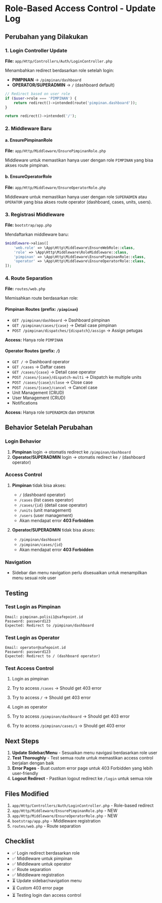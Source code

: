 # Role-Based Access Control - Update Log

## Perubahan yang Dilakukan

### 1. Login Controller Update

**File:** `app/Http/Controllers/Auth/LoginController.php`

Menambahkan redirect berdasarkan role setelah login:

-   **PIMPINAN** → `/pimpinan/dashboard`
-   **OPERATOR/SUPERADMIN** → `/` (dashboard default)

```php
// Redirect based on user role
if ($user->role === 'PIMPINAN') {
    return redirect()->intended(route('pimpinan.dashboard'));
}

return redirect()->intended('/');
```

### 2. Middleware Baru

#### a. EnsurePimpinanRole

**File:** `app/Http/Middleware/EnsurePimpinanRole.php`

Middleware untuk memastikan hanya user dengan role `PIMPINAN` yang bisa akses route pimpinan.

#### b. EnsureOperatorRole

**File:** `app/Http/Middleware/EnsureOperatorRole.php`

Middleware untuk memastikan hanya user dengan role `SUPERADMIN` atau `OPERATOR` yang bisa akses route operator (dashboard, cases, units, users).

### 3. Registrasi Middleware

**File:** `bootstrap/app.php`

Mendaftarkan middleware baru:

```php
$middleware->alias([
    'web.role' => \App\Http\Middleware\EnsureWebRole::class,
    'role' => \App\Http\Middleware\RoleMiddleware::class,
    'pimpinan' => \App\Http\Middleware\EnsurePimpinanRole::class,
    'operator' => \App\Http\Middleware\EnsureOperatorRole::class,
]);
```

### 4. Route Separation

**File:** `routes/web.php`

Memisahkan route berdasarkan role:

#### Pimpinan Routes (prefix: `/pimpinan`)

-   `GET /pimpinan/dashboard` → Dashboard pimpinan
-   `GET /pimpinan/cases/{case}` → Detail case pimpinan
-   `POST /pimpinan/dispatches/{dispatch}/assign` → Assign petugas

**Access:** Hanya role `PIMPINAN`

#### Operator Routes (prefix: `/`)

-   `GET /` → Dashboard operator
-   `GET /cases` → Daftar cases
-   `GET /cases/{case}` → Detail case operator
-   `POST /cases/{case}/dispatch-multi` → Dispatch ke multiple units
-   `POST /cases/{case}/close` → Close case
-   `POST /cases/{case}/cancel` → Cancel case
-   Unit Management (CRUD)
-   User Management (CRUD)
-   Notifications

**Access:** Hanya role `SUPERADMIN` dan `OPERATOR`

## Behavior Setelah Perubahan

### Login Behavior

1. **Pimpinan** login → otomatis redirect ke `/pimpinan/dashboard`
2. **Operator/SUPERADMIN** login → otomatis redirect ke `/` (dashboard operator)

### Access Control

1. **Pimpinan** tidak bisa akses:

    - `/` (dashboard operator)
    - `/cases` (list cases operator)
    - `/cases/{id}` (detail case operator)
    - `/units` (unit management)
    - `/users` (user management)
    - Akan mendapat error **403 Forbidden**

2. **Operator/SUPERADMIN** tidak bisa akses:
    - `/pimpinan/dashboard`
    - `/pimpinan/cases/{id}`
    - Akan mendapat error **403 Forbidden**

### Navigation

-   Sidebar dan menu navigation perlu disesuaikan untuk menampilkan menu sesuai role user

## Testing

### Test Login as Pimpinan

```
Email: pimpinan.polisi1@safepoint.id
Password: password123
Expected: Redirect to /pimpinan/dashboard
```

### Test Login as Operator

```
Email: operator@safepoint.id
Password: password123
Expected: Redirect to / (dashboard operator)
```

### Test Access Control

1. Login as pimpinan
2. Try to access `/cases` → Should get 403 error
3. Try to access `/` → Should get 403 error

4. Login as operator
5. Try to access `/pimpinan/dashboard` → Should get 403 error
6. Try to access `/pimpinan/cases/1` → Should get 403 error

## Next Steps

1. **Update Sidebar/Menu** - Sesuaikan menu navigasi berdasarkan role user
2. **Test Thoroughly** - Test semua route untuk memastikan access control berjalan dengan baik
3. **Error Pages** - Buat custom error page untuk 403 Forbidden yang lebih user-friendly
4. **Logout Redirect** - Pastikan logout redirect ke `/login` untuk semua role

## Files Modified

1. `app/Http/Controllers/Auth/LoginController.php` - Role-based redirect
2. `app/Http/Middleware/EnsurePimpinanRole.php` - NEW
3. `app/Http/Middleware/EnsureOperatorRole.php` - NEW
4. `bootstrap/app.php` - Middleware registration
5. `routes/web.php` - Route separation

## Checklist

-   ✅ Login redirect berdasarkan role
-   ✅ Middleware untuk pimpinan
-   ✅ Middleware untuk operator
-   ✅ Route separation
-   ✅ Middleware registration
-   ⏳ Update sidebar/navigation menu
-   ⏳ Custom 403 error page
-   ⏳ Testing login dan access control
